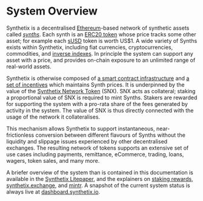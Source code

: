 # System Overview

Synthetix is a decentralised [Ethereum](https://www.ethereum.org/)-based network of synthetic assets called [*synths*](tokens.md#synths). Each synth is an [ERC20 token](https://theethereum.wiki/w/index.php/ERC20_Token_Standard) whose price tracks some other asset; for example each [sUSD](https://etherscan.io/token/0x57ab1e02fee23774580c119740129eac7081e9d3) token is worth US$1. A wide variety of Synths exists within Synthetix, including fiat currencies, cryptocurrencies, commodities, and [inverse indexes](tokens.md#inverse-syths).
In principle the system can support any asset with a price, and provides on-chain exposure to an unlimited range of real-world assets.

Synthetix is otherwise composed of [a smart contract infrastructure](contracts/architecture.md) and [a set of incentives](incentives.md) which maintains Synth prices. It is underpinned by the value of the [Synthetix Network Token](tokens.md#synthetix-network-token) (SNX). SNX acts as collateral; staking a proportional value of SNX is required to mint Synths. Stakers are rewarded for supporting the system with a pro-rata share of the fees generated by activity in the system. The value of SNX is thus directly connected with the usage of the network it collateralises.

This mechanism allows Synthetix to support instantaneous, near-frictionless conversion between different flavours of Synths without the liquidity and slippage issues experienced by other decentralised exchanges. The resulting network of tokens supports an extensive set of use cases including payments, remittance, eCommerce, trading, loans, wagers, token sales, and many more.

A briefer overview of the system than is contained in this documentation is available in the [Synthetix Litepaper](https://www.synthetix.io/uploads/synthetix_litepaper.pdf), and the explainers on [staking rewards](https://www.synthetix.io/stakingrewards), [synthetix.exchange](https://www.synthetix.io/products/exchange), and [mintr](https://www.synthetix.io/products/mintr). A snapshot of the current system status is always live at [dashboard.synthetix.io](https://dashboard.synthetix.io/).
